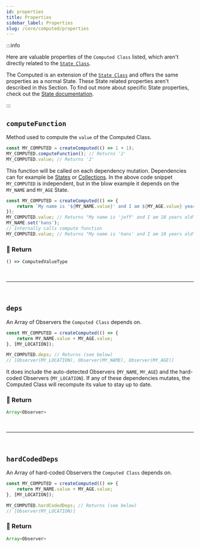 ```yaml
---
id: properties
title: Properties
sidebar_label: Properties
slug: /core/computed/properties
---
```


:::info

Here are valuable properties of the `Computed Class` listed,
which aren't directly related to the [`State Class`](../state/Introduction.md).

The Computed is an extension of the [`State Class`](../state/Introduction.md)
and offers the same properties as a normal State.
These State related properties aren't described in this Section.
To find out more about specific State properties,
check out the [State documentation](../state/Introduction.md).

:::

## `computeFunction`

Method used to compute the `value` of the Computed Class.
```ts {2}
const MY_COMPUTED = createComputed(() => 1 + 1);
MY_COMPUTED.computeFunction(); // Returns '2'
MY_COMPUTED.value; // Returns '2'
```
This function will be called on each dependency mutation.
Dependencies can for example be [States](../state/Introduction.md) or [Collections](../collection/Introduction.md).
In the above code snippet `MY_COMPUTED` is independent,
but in the blow example it depends on the `MY_NAME` and `MY_AGE` State.
```ts
const MY_COMPUTED = createComputed(() => {
    return `My name is '${MY_NAME.value}' and I am ${MY_AGE.value} years old.`;
});
MY_COMPUTED.value; // Returns "My name is 'jeff' and I am 10 years old"
MY_NAME.set('hans');
// Internally calls compute function
MY_COMPUTED.value; // Returns "My name is 'hans' and I am 10 years old"
```

### 📄 Return

```ts
() => ComputedValueType
```



<br />

---

<br />



## `deps`

An Array of Observers the `Computed Class` depends on.
```ts {5}
const MY_COMPUTED = createComputed(() => {
    return MY_NAME.value + MY_AGE.value;
}, [MY_LOCATION]);

MY_COMPUTED.deps; // Returns (see below)
// [Observer(MY_LOCATION), Observer(MY_NAME), Observer(MY_AGE)]
```
It does include the auto-detected Observers (`MY_NAME`, `MY_AGE`) and the hard-coded Observers (`MY_LOCATION`).
If any of these dependencies mutates, the Computed Class will recompute its value to stay up to date.

### 📄 Return

```ts
Array<Observer>
```



<br />

---

<br />



## `hardCodedDeps`

An Array of hard-coded Observers the `Computed Class` depends on.
```ts {5}
const MY_COMPUTED = createComputed(() => {
    return MY_NAME.value + MY_AGE.value;
}, [MY_LOCATION]);

MY_COMPUTED.hardCodedDeps; // Returns (see below)
// [Observer(MY_LOCATION)]
```

### 📄 Return

```ts
Array<Observer>
```

